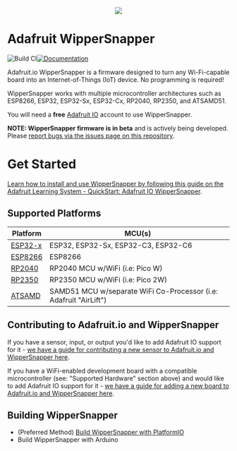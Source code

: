 <p align="center">
  <img src="https://i.imgur.com/EsMTDH1.png" />
</p>

# Adafruit WipperSnapper
![Build CI](https://github.com/adafruit/Adafruit_Wippersnapper_Arduino/actions/workflows/build-clang-doxy.yml/badge.svg)[![Documentation](https://github.com/adafruit/ci-arduino/blob/master/assets/doxygen_badge.svg)](http://adafruit.github.io/Adafruit_Wippersnapper_Arduino/html/index.html)

Adafruit.io WipperSnapper is a firmware designed to turn any Wi-Fi-capable board into an Internet-of-Things (IoT) device. No programming is required!

WipperSnapper works with multiple microcontroller architectures such as ESP8266, ESP32, ESP32-Sx, ESP32-Cx, RP2040, RP2350, and ATSAMD51.

You will need a **free** [Adafruit IO](https://io.adafruit.com) account to use WipperSnapper.

**NOTE: WipperSnapper firmware is in beta** and is actively being developed. Please [report bugs via the issues page on this repository](https://github.com/adafruit/Adafruit_Wippersnapper_Arduino/issues/new?assignees=&labels=&projects=&template=bug_report.md&title=). 

# Get Started
[Learn how to install and use WipperSnapper by following this guide on the Adafruit Learning System - QuickStart: Adafruit IO WipperSnapper](https://learn.adafruit.com/quickstart-adafruit-io-wippersnapper).

## Supported Platforms

|Platform| MCU(s) |
|--|--|
|[ESP32-x](https://github.com/espressif/arduino-esp32)| ESP32, ESP32-Sx, ESP32-C3, ESP32-C6 |
|[ESP8266](https://github.com/esp8266/Arduino)| ESP8266 |
|[RP2040](https://github.com/earlephilhower/arduino-pico)| RP2040 MCU w/WiFi (i.e: Pico W) |
|[RP2350](https://github.com/earlephilhower/arduino-pico)| RP2350 MCU w/WiFi (i.e: Pico 2W) |
|[ATSAMD](https://github.com/adafruit/ArduinoCore-samd/)|  SAMD51 MCU w/separate WiFi Co-Processor (i.e: Adafruit "AirLift")|

## Contributing to Adafruit.io and WipperSnapper

If you have a sensor, input, or output you'd like to add Adafruit IO support for it - [we have a guide for contributing a new sensor to Adafruit.io and WipperSnapper here](https://learn.adafruit.com/how-to-add-a-new-component-to-adafruit-io-wippersnapper).

If you have a WiFi-enabled development board with a compatible microcontroller (see: "Supported Hardware" section above) and would like to add Adafruit IO support for it - [we have a guide for adding a new board to Adafruit.io and WipperSnapper here](https://learn.adafruit.com/how-to-add-a-new-board-to-wippersnapper).

## Building WipperSnapper

 -  (Preferred Method) [Build WipperSnapper with PlatformIO](https://learn.adafruit.com/how-to-add-a-new-component-to-adafruit-io-wippersnapper/build-wippersnapper-with-platformio)
 - Build WipperSnapper with Arduino
